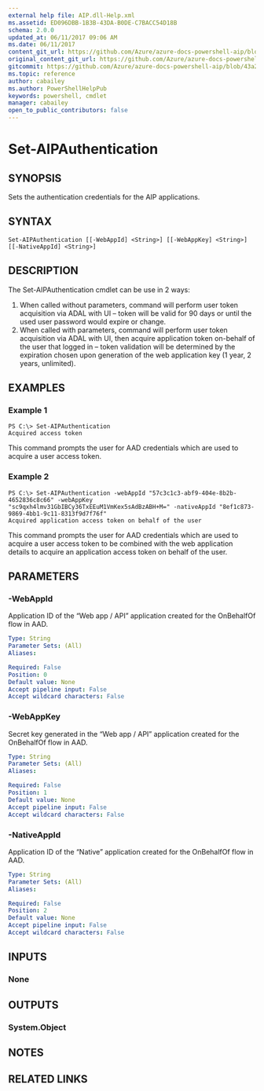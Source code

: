 ```yaml
---
external help file: AIP.dll-Help.xml
ms.assetid: ED096DBB-1B3B-43DA-B0DE-C7BACC54D18B
schema: 2.0.0
updated_at: 06/11/2017 09:06 AM
ms.date: 06/11/2017
content_git_url: https://github.com/Azure/azure-docs-powershell-aip/blob/release-ipclient/Azure%20Information%20Protection/AzureInformationProtection/vlatest/Set-AIPAuthentication.md
original_content_git_url: https://github.com/Azure/azure-docs-powershell-aip/blob/release-ipclient/Azure%20Information%20Protection/AzureInformationProtection/vlatest/Set-AIPAuthentication.md
gitcommit: https://github.com/Azure/azure-docs-powershell-aip/blob/43a2eac57c1cf1690958c9436523a941ea3b027f
ms.topic: reference
author: cabailey
ms.author: PowerShellHelpPub
keywords: powershell, cmdlet
manager: cabailey
open_to_public_contributors: false
---
```


# Set-AIPAuthentication

## SYNOPSIS
Sets the authentication credentials for the AIP applications.

## SYNTAX

```
Set-AIPAuthentication [[-WebAppId] <String>] [[-WebAppKey] <String>] [[-NativeAppId] <String>]
```

## DESCRIPTION
The Set-AIPAuthentication cmdlet can be use in 2 ways:
1. When called without parameters, command will perform user token acquisition via ADAL with UI – token will be valid for 90 days or until the used user password would expire or change.
2. When called with parameters, command will perform user token acquisition via ADAL with UI, then acquire application token on-behalf of the user that logged in – token validation will be determined by the expiration chosen upon generation of the web application key (1 year, 2 years, unlimited).

## EXAMPLES

### Example 1
```
PS C:\> Set-AIPAuthentication 
Acquired access token
```

This command prompts the user for AAD credentials which are used to acquire a user access token.

### Example 2
```
PS C:\> Set-AIPAuthentication -webAppId "57c3c1c3-abf9-404e-8b2b-4652836c8c66" -webAppKey "sc9qxh4lmv31GbIBCy36TxEEuM1VmKex5sAdBzABH+M=" -nativeAppId "8ef1c873-9869-4bb1-9c11-8313f9d7f76f"
Acquired application access token on behalf of the user
```

This command prompts the user for AAD credentials which are used to acquire a user access token to be combined with the web application details to acquire an application access token on behalf of the user.

## PARAMETERS

### -WebAppId
Application ID of the “Web app / API” application created for the OnBehalfOf flow in AAD.

```yaml
Type: String
Parameter Sets: (All)
Aliases: 

Required: False
Position: 0
Default value: None
Accept pipeline input: False
Accept wildcard characters: False
```

### -WebAppKey
Secret key generated in the “Web app / API” application created for the OnBehalfOf flow in AAD.

```yaml
Type: String
Parameter Sets: (All)
Aliases: 

Required: False
Position: 1
Default value: None
Accept pipeline input: False
Accept wildcard characters: False
```

### -NativeAppId
Application ID of the “Native” application created for the OnBehalfOf flow in AAD.

```yaml
Type: String
Parameter Sets: (All)
Aliases: 

Required: False
Position: 2
Default value: None
Accept pipeline input: False
Accept wildcard characters: False
```

## INPUTS

### None


## OUTPUTS

### System.Object

## NOTES

## RELATED LINKS